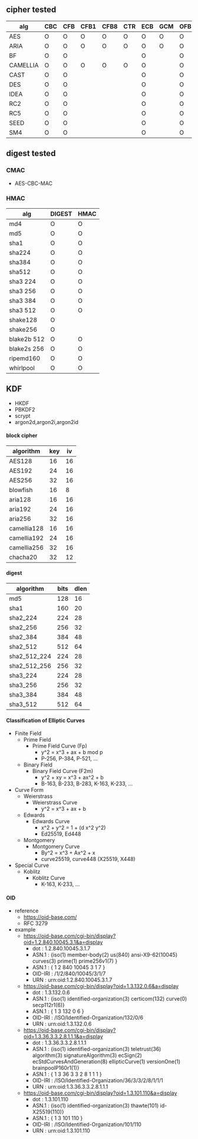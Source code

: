 
## cipher tested

| alg       | CBC | CFB | CFB1 | CFB8 | CTR | ECB | GCM | OFB | KEYWRAP |
| --        | --  | --  | --   | --   | --  | --  | --  | --  | --      |
| AES       |  O  |  O  |  O   |  O   |  O  |  O  |  O  |  O  |    O    |
| ARIA      |  O  |  O  |  O   |  O   |  O  |  O  |  O  |  O  |         |
| BF        |  O  |  O  |      |      |     |  O  |     |  O  |         |
| CAMELLIA  |  O  |  O  |  O   |  O   |  O  |  O  |     |  O  |         |
| CAST      |  O  |  O  |      |      |     |  O  |     |  O  |         |
| DES       |  O  |  O  |      |      |     |  O  |     |  O  |         |
| IDEA      |  O  |  O  |      |      |     |  O  |     |  O  |         |
| RC2       |  O  |  O  |      |      |     |  O  |     |  O  |         |
| RC5       |  O  |  O  |      |      |     |  O  |     |  O  |         |
| SEED      |  O  |  O  |      |      |     |  O  |     |  O  |         |
| SM4       |  O  |  O  |      |      |     |  O  |     |  O  |         |

## digest tested

### CMAC

  * AES-CBC-MAC

### HMAC

| alg         | DIGEST | HMAC |
| --          | --     | --   |
| md4         |    O   |  O   |
| md5         |    O   |  O   |
| sha1        |    O   |  O   |
| sha224      |    O   |  O   |
| sha384      |    O   |  O   |
| sha512      |    O   |  O   |
| sha3 224    |    O   |  O   |
| sha3 256    |    O   |  O   |
| sha3 384    |    O   |  O   |
| sha3 512    |    O   |  O   |
| shake128    |    O   |      |
| shake256    |    O   |      |
| blake2b 512 |    O   |  O   |
| blake2s 256 |    O   |  O   |
| ripemd160   |    O   |  O   |
| whirlpool   |    O   |  O   |

## KDF

  * HKDF
  * PBKDF2
  * scrypt
  * argon2d,argon2i,argon2id

#### block cipher

| algorithm   | key | iv |
| --          | --  | -- |
| AES128      | 16  | 16 |
| AES192      | 24  | 16 |
| AES256      | 32  | 16 |
| blowfish    | 16  |  8 |
| aria128     | 16  | 16 |
| aria192     | 24  | 16 |
| aria256     | 32  | 16 |
| camellia128 | 16  | 16 |
| camellia192 | 24  | 16 |
| camellia256 | 32  | 16 |
| chacha20    | 32  | 12 |

#### digest

| algorithm    | bits | dlen |
| --           | --   | --   |
| md5          |  128 |   16 |
| sha1         |  160 |   20 |
| sha2_224     |  224 |   28 |
| sha2_256     |  256 |   32 |
| sha2_384     |  384 |   48 |
| sha2_512     |  512 |   64 |
| sha2_512_224 |  224 |   28 |
| sha2_512_256 |  256 |   32 |
| sha3_224     |  224 |   28 |
| sha3_256     |  256 |   32 |
| sha3_384     |  384 |   48 |
| sha3_512     |  512 |   64 |

#### Classification of Elliptic Curves
- Finite Field
  - Prime Field
    - Prime Field Curve (Fp)
      - y^2 = x^3 + ax + b mod p
      - P-256, P-384, P-521, ...
  - Binary Field
    - Binary Field Curve (F2m)
      - y^2 + xy = x^3 + ax^2 + b
      - B-163, B-233, B-283, K-163, K-233, ...
- Curve Form
  - Weierstrass
    - Weierstrass Curve
      - y^2 = x^3 + ax + b
  - Edwards
    - Edwards Curve
      - x^2 + y^2 = 1 + (d x^2 y^2)
      - Ed25519, Ed448
  - Montgomery
    - Montgomery Curve
      - By^2 = x^3 + Ax^2 + x
      - curve25519, curve448 (X25519, X448)
- Special Curve
  - Koblitz
    - Koblitz Curve
      - K-163, K-233, ...

#### OID
- reference
  - https://oid-base.com/
  - RFC 3279
- example
  - https://oid-base.com/cgi-bin/display?oid=1.2.840.10045.3.1&a=display
    - dot     : 1.2.840.10045.3.1.7
    - ASN.1   : {iso(1) member-body(2) us(840) ansi-X9-62(10045) curves(3) prime(1) prime256v1(7) }
    - ASN.1   : { 1 2 840 10045 3 1 7 }
    - OID-IRI : /1/2/840/10045/3/1/7
    - URN     : urn:oid:1.2.840.10045.3.1.7
  - https://oid-base.com/cgi-bin/display?oid=1.3.132.0.6&a=display
    - dot     : 1.3.132.0.6
    - ASN.1   : {iso(1) identified-organization(3) certicom(132) curve(0) secp112r1(6)}
    - ASN.1   : { 1 3 132 0 6 }
    - OID-IRI : /ISO/Identified-Organization/132/0/6
    - URN     : urn:oid:1.3.132.0.6
  - https://oid-base.com/cgi-bin/display?oid=1.3.36.3.3.2.8.1.1.1&a=display
    - dot     : 1.3.36.3.3.2.8.1.1.1
    - ASN.1   : {iso(1) identified-organization(3) teletrust(36) algorithm(3) signatureAlgorithm(3) ecSign(2) ecStdCurvesAndGeneration(8) ellipticCurve(1) versionOne(1) brainpoolP160r1(1)}
    - ASN.1   : { 1 3 36 3 3 2 8 1 1 1 }
    - OID-IRI : /ISO/Identified-Organization/36/3/3/2/8/1/1/1
    - URN     : urn:oid:1.3.36.3.3.2.8.1.1.1
  - https://oid-base.com/cgi-bin/display?oid=1.3.101.110&a=display
    - dot     : 1.3.101.110
    - ASN.1   : {iso(1) identified-organization(3) thawte(101) id-X25519(110)}
    - ASN.1   : { 1 3 101 110 }
    - OID-IRI : /ISO/Identified-Organization/101/110
    - URN     : urn:oid:1.3.101.110
